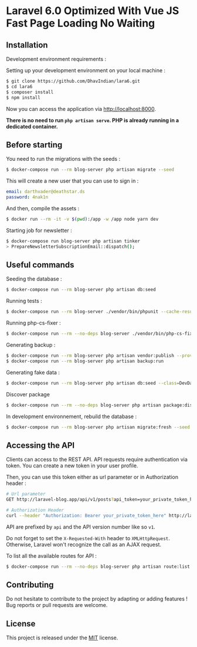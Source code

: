 # Laravel 6.0 Optimized With Vue JS Fast Page Loading No Waiting
## Installation

Development environment requirements :

Setting up your development environment on your local machine :
```bash
$ git clone https://github.com/DhavIndian/lara6.git
$ cd lara6
$ composer install
$ npm install

```

Now you can access the application via [http://localhost:8000](http://localhost:8000).

**There is no need to run ```php artisan serve```. PHP is already running in a dedicated container.**

## Before starting
You need to run the migrations with the seeds :
```bash
$ docker-compose run --rm blog-server php artisan migrate --seed
```

This will create a new user that you can use to sign in :
```yml
email: darthvader@deathstar.ds
password: 4nak1n
```

And then, compile the assets :
```bash
$ docker run --rm -it -v $(pwd):/app -w /app node yarn dev
```

Starting job for newsletter :
```bash
$ docker-compose run blog-server php artisan tinker
> PrepareNewsletterSubscriptionEmail::dispatch();
```

## Useful commands
Seeding the database :
```bash
$ docker-compose run --rm blog-server php artisan db:seed
```

Running tests :
```bash
$ docker-compose run --rm blog-server ./vendor/bin/phpunit --cache-result --order-by=defects --stop-on-defect
```

Running php-cs-fixer :
```bash
$ docker-compose run --rm --no-deps blog-server ./vendor/bin/php-cs-fixer fix --config=.php_cs --verbose --dry-run --diff
```

Generating backup :
```bash
$ docker-compose run --rm blog-server php artisan vendor:publish --provider="Spatie\Backup\BackupServiceProvider"
$ docker-compose run --rm blog-server php artisan backup:run
```

Generating fake data :
```bash
$ docker-compose run --rm blog-server php artisan db:seed --class=DevDatabaseSeeder
```

Discover package
```bash
$ docker-compose run --rm --no-deps blog-server php artisan package:discover
```

In development environnement, rebuild the database :
```bash
$ docker-compose run --rm blog-server php artisan migrate:fresh --seed
```

## Accessing the API

Clients can access to the REST API. API requests require authentication via token. You can create a new token in your user profile.

Then, you can use this token either as url parameter or in Authorization header :

```bash
# Url parameter
GET http://laravel-blog.app/api/v1/posts?api_token=your_private_token_here

# Authorization Header
curl --header "Authorization: Bearer your_private_token_here" http://laravel-blog.app/api/v1/posts
```

API are prefixed by ```api``` and the API version number like so ```v1```.

Do not forget to set the ```X-Requested-With``` header to ```XMLHttpRequest```. Otherwise, Laravel won't recognize the call as an AJAX request.

To list all the available routes for API :

```bash
$ docker-compose run --rm --no-deps blog-server php artisan route:list --path=api
```

## Contributing

Do not hesitate to contribute to the project by adapting or adding features ! Bug reports or pull requests are welcome.

## License

This project is released under the [MIT](http://opensource.org/licenses/MIT) license.
